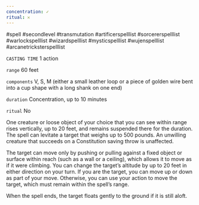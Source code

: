 ```yaml
---
concentration: ✓
ritual: 𐄂
---
```

#spell #secondlevel #transmutation #artificerspelllist #sorcererspelllist #warlockspelllist #wizardspelllist #mysticspelllist #wujenspelllist #arcanetricksterspelllist

`CASTING TIME`
1 action

`range`
60 feet

`components`
V, S, M (either a small leather loop or a piece of golden wire bent into a cup shape with a long shank on one end)

`duration`
Concentration, up to 10 minutes

`ritual`
No

One creature or loose object of your choice that you can see within range rises vertically, up to 20 feet, and remains suspended there for the duration. The spell can levitate a target that weighs up to 500 pounds. An unwilling creature that succeeds on a Constitution saving throw is unaffected.

The target can move only by pushing or pulling against a fixed object or surface within reach (such as a wall or a ceiling), which allows it to move as if it were climbing. You can change the target’s altitude by up to 20 feet in either direction on your turn. If you are the target, you can move up or down as part of your move. Otherwise, you can use your action to move the target, which must remain within the spell’s range.

When the spell ends, the target floats gently to the ground if it is still aloft.